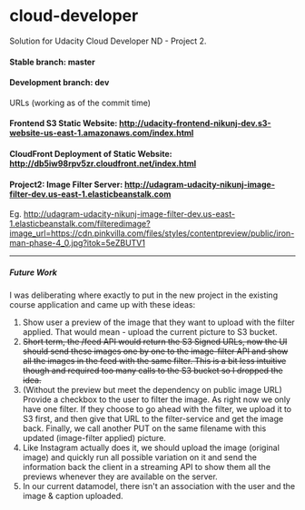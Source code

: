 # cloud-developer
Solution for Udacity Cloud Developer ND - Project 2.

#### Stable branch: master
#### Development branch: dev

URLs (working as of the commit time) 
#### Frontend S3 Static Website: http://udacity-frontend-nikunj-dev.s3-website-us-east-1.amazonaws.com/index.html
#### CloudFront Deployment of Static Website: http://db5iw98rpv5zr.cloudfront.net/index.html
#### Project2: Image Filter Server: http://udagram-udacity-nikunj-image-filter-dev.us-east-1.elasticbeanstalk.com
Eg. http://udagram-udacity-nikunj-image-filter-dev.us-east-1.elasticbeanstalk.com/filteredimage?image_url=https://cdn.pinkvilla.com/files/styles/contentpreview/public/iron-man-phase-4_0.jpg?itok=5eZBUTV1 

---

##### Future Work
I was deliberating where exactly to put in the new project in the existing course application and came up with these ideas:
1. Show user a preview of the image that they want to upload with the filter applied. That would mean - upload the current picture to S3 bucket.
2. ~~Short term, the /feed API would return the S3 Signed URLs, now the UI should send these images one by one to the image-filter API and show all the images in the feed with the same filter. This is a bit less intuitive though and required too many calls to the S3 bucket so I dropped the idea.~~
3. (Without the preview but meet the dependency on public image URL) Provide a checkbox to the user to filter the image. As right now we only have one filter. If they choose to go ahead with the filter, we upload it to S3 first, and then give that URL to the filter-service and get the image back. Finally, we call another PUT on the same filename with this updated (image-filter applied) picture.
4. Like Instagram actually does it, we should upload the image (original image) and quickly run all possible variation on it and send the information back the client in a streaming API to show them all the previews whenever they are available on the server.
5. In our current datamodel, there isn't an association with the user and the image & caption uploaded.
